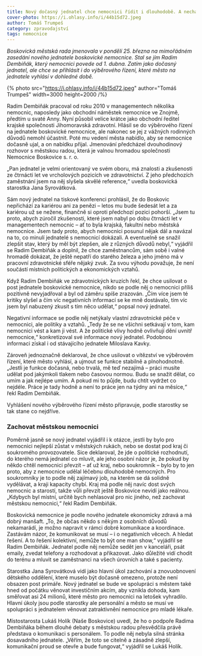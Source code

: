 ```yaml
---
title: Nový dočasný jednatel chce nemocnici řídit i dlouhodobě. A nechal by ji pod městem
cover-photo: https://i.ohlasy.info/i/44b15d72.jpeg
author: Tomáš Trumpeš
category: zpravodajství
tags: nemocnice
---
```


*Boskovická městská rada jmenovala v pondělí 25. března na mimořádném zasedání nového jednatele boskovické nemocnice. Stal se jím Radim Dembiňák, který nemocnici povede od 1. dubna. Zatím jako dočasný jednatel, ale chce se přihlásit i do výběrového řízení, které město na jednatele vyhlásí v dohledné době.*

{% photo src="https://i.ohlasy.info/i/44b15d72.jpeg" author="Tomáš Trumpeš" width=3000 height=2000 /%}

Radim Dembiňák pracoval od roku 2010 v managementech několika nemocnic, naposledy jako obchodní náměstek nemocnice ve Znojmě, předtím u svaté Anny. Nyní působil velice krátce jako obchodní ředitel krajské společnosti Jihomoravská zdravotní. Hlásil se do výběrového řízení na jednatele boskovické nemocnice, ale nakonec se jej z vážných rodinných důvodů nemohl účastnit. Poté mu vedení města nabídlo, aby se nemocnice dočasně ujal, a on nabídku přijal. Jmenování předcházel dvouhodinový rozhovor s městskou radou, která je valnou hromadou společnosti Nemocnice Boskovice s. r. o.

„Pan jednatel je velmi orientovaný ve svém oboru, má znalosti a zkušenosti ze čtrnácti let ve vrcholových pozicích ve zdravotnictví. Z jeho předchozích zaměstnání jsem na něj slyšela skvělé reference,“ uvedla boskovická starostka Jana Syrovátková.

Sám nový jednatel na tiskové konferenci prohlásil, že do Boskovic nepřichází za kariérou ani za penězi – letos mu bude šedesát let a za kariérou už se nežene, finančně si oproti předchozí pozici pohorší. „Jsem tu proto, abych zúročil zkušenosti, které jsem nabyl po dobu čtrnácti let v managementech nemocnic – ať to byla krajská, fakultní nebo městská nemocnice. Jsem tady proto, abych nemocnici posunul nějak dál a navázal na to, co minulí jednatelé s nemocnicí dokázali. A eventuelně se snažil zlepšit stav, který by měl být zlepšen, ale z různých důvodů nebyl,“ vyjádřil se Radim Dembiňák a doplnil, že chce zaměstnancům, sám sobě i valné hromadě dokázat, že ještě nepatří do starého železa a jeho jméno má v pracovní zdravotnické sféře nějaký zvuk. Za svou výhodu považuje, že není součástí místních politických a ekonomických vztahů.

Když Radim Dembiňák ve zdravotnických kruzích řekl, že chce usilovat o post jednatele boskovické nemocnice, nikdo se podle něj o nemocnici příliš pozitivně nevyjadřoval a byl od záměru spíše zrazován. „Čím více jsem té kritiky slyšel a čím víc negativních informací se ke mně dostávalo, tím víc jsem byl nabuzený zkusit s tím něco udělat,“ popsal nový jednatel.

Negativní informace se podle něj netýkaly vlastní zdravotnické péče v nemocnici, ale politiky a vztahů. „Tedy že se ne všichni setkávají v tom, kam nemocnici vést a kam ji vést. A že politické vlivy hodně ovlivňují dění uvnitř nemocnice,“ konkretizoval své informace nový jednatel. Podobnou informaci získal i od stávajícího jednatele Miloslava Kavky.

Zároveň jednoznačně deklaroval, že chce usilovat o vítězství ve výběrovém řízení, které město vyhlásí, a ujmout se funkce stabilně a plnohodnotně. „Jestli je funkce dočasná, nebo trvalá, mě teď nezajímá – práci musíte udělat pod jakýmkoli tlakem nebo časovou normou. Budu se snažit dělat, co umím a jak nejlépe umím. A pokud mi to půjde, budu chtít vydržet co nejdéle. Práce je tady hodně a není to práce jen na týdny ani na měsíce,“ řekl Radim Dembiňák. 

Vyhlášení nového výběrového řízení město připravuje, podle starostky se tak stane co nejdříve.

### Zachovat městskou nemocnici

Poměrně jasně se nový jednatel vyjádřil i k otázce, jestli by bylo pro nemocnici nejlepší zůstat v městských rukách, nebo se dostat pod kraj či soukromého provozovatele. Sice deklaroval, že jde o politické rozhodnutí, do kterého nemá jednatel co mluvit, ale jeho osobní názor je, že pokud by někdo chtěl nemocnici převzít – ať už kraj, nebo soukromník – bylo by to jen proto, aby z nemocnice udělal léčebnu dlouhodobě nemocných. Pro soukromníky je to podle něj zajímavý job, na kterém se dá solidně vydělávat, a kraji kapacity chybí. Kraj má podle něj navíc dost svých nemocnic a starostí, takže vůli převzít ještě Boskovice nevidí jako reálnou. „Kdybych byl místní, určitě bych nehlasoval pro nic jiného, než zachovat městskou nemocnici,“ řekl Radim Dembiňák.

Boskovická nemocnice je podle nového jednatele ekonomicky zdravá a má dobrý manšaft. „To, že občas někdo s někým z osobních důvodů nekamarádí, je možno napravit v rámci dobré komunikace a koordinace. Zastávám názor, že komunikovat se musí – i o negativních věcech. A hledat řešení. A to řešení kolektivní, nemůže to být one man show,“ vyjádřil se Radim Dembiňák. Jednatel podle něj nemůže sedět jen v kanceláři, psát emaily, zvedat telefony a rozhodovat a přikazovat. Jako důležité vidí chodit do terénu a mluvit se zaměstnanci na všech úrovních a také s pacienty.

Starostka Jana Syrovátková vidí jako hlavní úkol zachování a znovuobnovení dětského oddělení, které muselo být dočasně omezeno, protože není obsazen post primáře. Nový jednatel se bude ve spolupráci s městem také hned od počátku věnovat investičním akcím, aby vznikla dohoda, kam směřovat asi 24 milionů, které město pro nemocnici na letošek vyhradilo. Hlavní úkoly jsou podle starostky ale personální a město se musí ve spolupráci s jednatelem věnovat zatraktivnění nemocnice pro mladé lékaře.

Místostarosta Lukáš Holík (Naše Boskovice) uvedl, že ho o podpoře Radima Dembiňáka během dlouhé debaty s městskou radou přesvědčila právě představa o komunikaci s personálem. To podle něj nebyla silná stránka dosavadního jednatele. „Věřím, že toto se citelně a zásadně zlepší, komunikační proud se otevře a bude fungovat,“ vyjádřil se Lukáš Holík.
